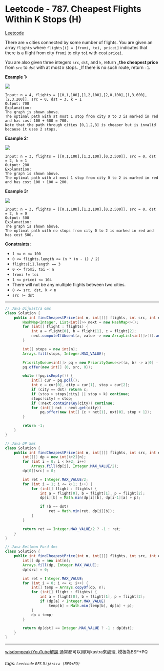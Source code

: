 # Leetcode - 787. Cheapest Flights Within K Stops (H)

[Leetcode](https://leetcode.com/problems/cheapest-flights-within-k-stops/)

There are `n` cities connected by some number of flights. You are given an array `flights` where `flights[i] = [fromi, toi, pricei]` indicates that there is a flight from city `fromi` to city `toi` with cost `pricei`.

You are also given three integers `src`, `dst`, and `k`, return _**the cheapest price** from _`src`_ to _`dst`_ with at most _`k`_ stops. _If there is no such route, return `-1`.

**Example 1:**

![](https://assets.leetcode.com/uploads/2022/03/18/cheapest-flights-within-k-stops-3drawio.png)
```
Input: n = 4, flights = [[0,1,100],[1,2,100],[2,0,100],[1,3,600],[2,3,200]], src = 0, dst = 3, k = 1
Output: 700
Explanation:
The graph is shown above.
The optimal path with at most 1 stop from city 0 to 3 is marked in red and has cost 100 + 600 = 700.
Note that the path through cities [0,1,2,3] is cheaper but is invalid because it uses 2 stops.
```
**Example 2:**

![](https://assets.leetcode.com/uploads/2022/03/18/cheapest-flights-within-k-stops-1drawio.png)
```
Input: n = 3, flights = [[0,1,100],[1,2,100],[0,2,500]], src = 0, dst = 2, k = 1
Output: 200
Explanation:
The graph is shown above.
The optimal path with at most 1 stop from city 0 to 2 is marked in red and has cost 100 + 100 = 200.
```
**Example 3:**

![](https://assets.leetcode.com/uploads/2022/03/18/cheapest-flights-within-k-stops-2drawio.png)
```
Input: n = 3, flights = [[0,1,100],[1,2,100],[0,2,500]], src = 0, dst = 2, k = 0
Output: 500
Explanation:
The graph is shown above.
The optimal path with no stops from city 0 to 2 is marked in red and has cost 500.
```
**Constraints:**

-   `1 <= n <= 100`
-   `0 <= flights.length <= (n * (n - 1) / 2)`
-   `flights[i].length == 3`
-   `0 <= fromi, toi < n`
-   `fromi != toi`
-   `1 <= pricei <= 104`
-   There will not be any multiple flights between two cities.
-   `0 <= src, dst, k < n`
-   `src != dst`

---

```java
// Java Dijkastra 6ms
class Solution {
    public int findCheapestPrice(int n, int[][] flights, int src, int dst, int k) {
        HashMap<Integer, List<int[]>> next = new HashMap<>();
        for (int[] flight : flights) {
            int a = flight[0], b = flight[1], c = flight[2];
            next.computeIfAbsent(a, value -> new ArrayList<int[]>()).add(new int[] {b, c});
        }

        int[] stops = new int[n];
        Arrays.fill(stops, Integer.MAX_VALUE);

        PriorityQueue<int[]> pq = new PriorityQueue<>((a, b) -> a[0] - b[0]); // cost, city, stops
        pq.offer(new int[] {0, src, 0});

        while (!pq.isEmpty()) {
            int[] cur = pq.poll();
            int c = cur[0], city = cur[1], stop = cur[2];
            if (city == dst) return c;
            if (stop > stops[city] || stop > k) continue;
            stops[city] = stop;
            if (!next.containsKey(city)) continue;
            for (int[] nxt : next.get(city))
                pq.offer(new int[] {c + nxt[1], nxt[0], stop + 1});
        }

        return -1;
    }
}
```

```java
// Java DP 5ms
class Solution {
    public int findCheapestPrice(int n, int[][] flights, int src, int dst, int k) {
        int[][] dp = new int[k+2][n];
        for (int i = 0; i < k+2; i++)
            Arrays.fill(dp[i], Integer.MAX_VALUE/2);
        dp[0][src] = 0;

        int ret = Integer.MAX_VALUE/2;
        for (int i = 1; i <= k+1; i++) {
            for (int[] flight : flights) {
                int a = flight[0], b = flight[1], p = flight[2];
                dp[i][b] = Math.min(dp[i][b], dp[i-1][a] + p);

                if (b == dst)
                    ret = Math.min(ret, dp[i][b]);
            }
        }

        return ret == Integer.MAX_VALUE/2 ? -1 : ret;
    }
}
```

```java
// Java Bellman Ford 4ms
class Solution {
    public int findCheapestPrice(int n, int[][] flights, int src, int dst, int k) {
        int[] dp = new int[n];
        Arrays.fill(dp, Integer.MAX_VALUE);
        dp[src] = 0;

        int ret = Integer.MAX_VALUE;
        for (int i = 0; i <= k; i++) {
            int[] temp = Arrays.copyOf(dp, n);
            for (int[] flight : flights) {
                int a = flight[0], b = flight[1], p = flight[2];
                if (dp[a] < Integer.MAX_VALUE)
                    temp[b] = Math.min(temp[b], dp[a] + p);
            }
            dp = temp;
        }

        return dp[dst] == Integer.MAX_VALUE ? -1 : dp[dst];
    }
}
```

---
[wisdompeak/YouTube解說](https://www.youtube.com/watch?v=Q8oMHlThySQ)
通常都可以用Dijkastra來處理, 模板為BSF+PQ


###### tags: `Leetcode` `BFS` `Dijkstra (BFS+PQ)`
